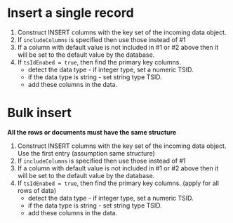 # Insert a single record

1. Construct INSERT columns with the key set of the incoming data object. 
2. If `includeColumns` is specified then use those instead of #1 
3. If a column with default value is not included in #1 or #2 above then it will be set to the default value by the database.
4. If `tsIdEnabed = true`, then find the primary key columns.
   - detect the data type - if integer type, set a numeric TSID. 
   - if the data type is string - set string type TSID.
   - add these columns in the data. 

# Bulk insert 

**All the rows or documents must have the same structure**


1. Construct INSERT columns with the key set of the incoming data object. Use the first entry (assumption same structure)
2. If `includeColumns` is specified then use those instead of #1
3. If a column with default value is not included in #1 or #2 above then it will be set to the default value by the database.
4. If `tsIdEnabed = true`, then find the primary key columns. (apply for all rows of data)
   - detect the data type - if integer type, set a numeric TSID.
   - if the data type is string - set string type TSID.
   - add these columns in the data. 
